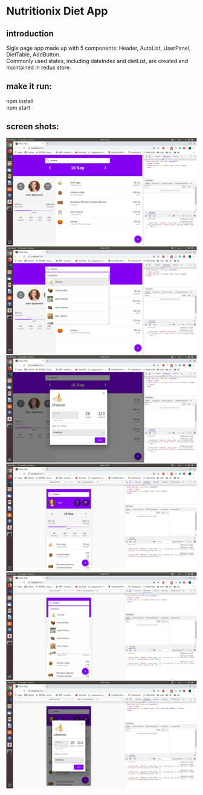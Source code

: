 # Nutritionix Diet App

## introduction

Sigle page app made up with 5 components: Header, AutoList, UserPanel, DietTable, AddButton.  
Commonly used states, including dateIndex and dietList, are created and maintained in redux store.

## make it run:

npm install  
npm start

## screen shots:

![](./screenshots/tablet-table.png)
![](./screenshots/tablet-search.png)
![](./screenshots/tablet-dialog.png)
![](./screenshots/mobile-table.png)  
![](./screenshots/mobile-search.png)  
![](./screenshots/mobile-dialog.png)
